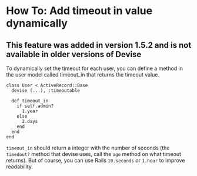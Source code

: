# How To: Add timeout in value dynamically #

## This feature was added in version 1.5.2 and is not available in older versions of Devise ##

To dynamically set the timeout for each user, you can define a method in the user model called timeout_in that
returns the timeout value.

    class User < ActiveRecord::Base
      devise (...), :timeoutable

      def timeout_in
        if self.admin? 
          1.year
        else
          2.days
        end
      end
    end

`timeout_in` should return a integer with the number of
seconds (the `timedout?` method that devise uses, call the `ago` method on what timeout
returns). But of course, you can use Rails `10.seconds` or `1.hour`
to improve readability.
